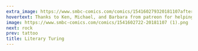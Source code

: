 ```yaml
---
extra_image: https://www.smbc-comics.com/comics/154160279320181107after.png
hovertext: Thanks to Ken, Michael, and Barbara from patreon for helping make this more clear! If anything is confusing, it's their fault.
image: https://www.smbc-comics.com/comics/1541602722-20181107 (1).png
next: rock
prev: tattoo
title: Literary Turing
---
```

